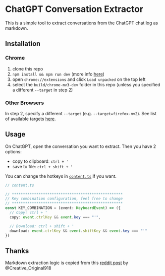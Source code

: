 # ChatGPT Conversation Extractor

This is a simple tool to extract conversations from the ChatGPT chat log as markdown.

## Installation

### Chrome

1. clone this repo
2. `npm install && npm run dev` (more info [here](https://docs.plasmo.com/framework/workflows/dev))
3. open `chrome://extensions` and click `Load unpacked` on the top left
4. select the `build/chrome-mv3-dev` folder in this repo (unless you specified a different `--target` in step 2)

### Other Browsers

In step 2, specify a different `--target` (e.g. `--target=firefox-mv2`). See list of available targets [here](https://docs.plasmo.com/framework/workflows/faq#what-are-the-officially-supported-browser-targets).

## Usage

On ChatGPT, open the conversation you want to extract. Then you have 2 options:

- copy to clipboard: `ctrl + '` 
- save to file: `ctrl + shift + '`

You can change the hotkeys in [`content.ts`](./content.ts) if you want.

```ts
// content.ts

// **************************************************
// Key combination configuration, feel free to change
// **************************************************
const KEY_COMBINATION = (event: KeyboardEvent) => ({
  // Copy: ctrl + '
  copy: event.ctrlKey && event.key === "'",

  // Download: ctrl + shift + '
  download: event.ctrlKey && event.shiftKey && event.key === "'"
})

```

## Thanks

Markdown extraction logic is copied from this [reddit post](https://www.reddit.com/r/ChatGPT/comments/zm237o/save_your_chatgpt_conversation_as_a_markdown_file/) by @Creative_Original918
